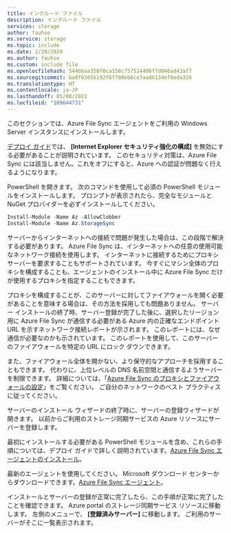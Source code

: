 ```yaml
---
title: インクルード ファイル
description: インクルード ファイル
services: storage
author: fauhse
ms.service: storage
ms.topic: include
ms.date: 2/20/2020
ms.author: fauhse
ms.custom: include file
ms.openlocfilehash: 544bbaa358f0ca158c757524406ffd046ad43af7
ms.sourcegitcommit: ba8f0365b192f6f708eb8ce7aadb134ef8eda326
ms.translationtype: HT
ms.contentlocale: ja-JP
ms.lasthandoff: 05/08/2021
ms.locfileid: "109644731"
---
```

このセクションでは、Azure File Sync エージェントをご利用の Windows Server インスタンスにインストールします。

[デプロイ ガイド](../articles/storage/file-sync/file-sync-deployment-guide.md)では、 **[Internet Explorer セキュリティ強化の構成]** を無効にする必要があることが説明されています。 このセキュリティ対策は、Azure File Sync には該当しません。これをオフにすると、Azure への認証が問題なく行えるようになります。

PowerShell を開きます。 次のコマンドを使用して必須の PowerShell モジュールをインストールします。 プロンプトが表示されたら、完全なモジュールと NuGet プロバイダーを必ずインストールしてください。

```powershell
Install-Module -Name Az -AllowClobber
Install-Module -Name Az.StorageSync
```

サーバーからインターネットへの接続で問題が発生した場合は、この段階で解決する必要があります。 Azure File Sync は、インターネットへの任意の使用可能なネットワーク接続を使用します。 インターネットに接続するためにプロキシ サーバーを要求することもサポートされています。 今すぐにマシン全体のプロキシを構成することも、エージェントのインストール中に Azure File Sync だけが使用するプロキシを指定することもできます。

プロキシを構成することが、このサーバーに対してファイアウォールを開く必要があることを意味する場合は、その方法を採用しても問題ありません。 サーバー インストールの終了時、サーバー登録が完了した後に、選択したリージョン用に Azure File Sync が通信する必要がある Azure 内の正確なエンドポイント URL を示すネットワーク接続レポートが示されます。 このレポートには、なぜ通信が必要なのかも示されています。 このレポートを使用して、このサーバーのファイアウォールを特定の URL にロック ダウンできます。

また、ファイアウォール全体を開かない、より保守的なアプローチを採用することもできます。 代わりに、上位レベルの DNS 名前空間と通信するようサーバーを制限できます。 詳細については、「[Azure File Sync のプロキシとファイアウォールの設定](../articles/storage/file-sync/file-sync-firewall-and-proxy.md)」をご覧ください。 ご自分のネットワークのベスト プラクティスに従ってください。

サーバーのインストール ウィザードの終了時に、サーバーの登録ウィザードが開きます。 以前からご利用のストレージ同期サービスの Azure リソースにサーバーを登録します。

最初にインストールする必要がある PowerShell モジュールを含め、これらの手順については、デプロイ ガイドで詳しく説明されています。[Azure File Sync エージェントのインストール](../articles/storage/file-sync/file-sync-deployment-guide.md)。

最新のエージェントを使用してください。 Microsoft ダウンロード センターからダウンロードできます。[Azure File Sync エージェント](https://aka.ms/AFS/agent "Azure File Sync エージェントのダウンロード")。

インストールとサーバーの登録が正常に完了したら、この手順が正常に完了したことを確認できます。 Azure portal のストレージ同期サービス リソースに移動します。 左側のメニューで、 **[登録済みサーバー]** に移動します。 ご利用のサーバーがそこに一覧表示されます。
